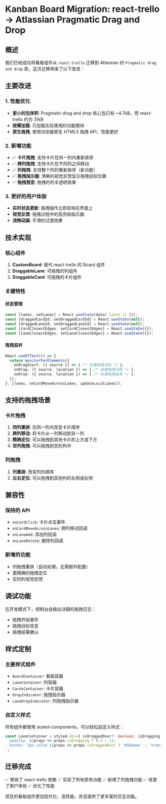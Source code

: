 # Kanban Board Migration: react-trello → Atlassian Pragmatic Drag and Drop

## 概述

我们已经成功将看板组件从 `react-trello` 迁移到 Atlassian 的 `Pragmatic drag and drop` 库。这次迁移带来了以下改进：

## 主要改进

### 1. 性能优化
- **更小的包体积**: Pragmatic drag and drop 核心包只有 ~4.7kB，而 react-trello 约为 31kB
- **按需加载**: 只加载实际使用的功能模块
- **原生拖拽**: 使用浏览器原生 HTML5 拖拽 API，性能更好

### 2. 新增功能
- ✅ **卡片拖拽**: 支持卡片在同一列内重新排序
- ✅ **跨列拖拽**: 支持卡片在不同列之间移动
- ✅ **列拖拽**: 支持整个列的重新排序（新功能）
- ✅ **拖拽指示器**: 清晰的视觉反馈显示拖拽目标位置
- ✅ **拖拽预览**: 拖拽时的半透明效果

### 3. 更好的用户体验
- **实时状态更新**: 拖拽操作立即反映在界面上
- **视觉反馈**: 拖拽过程中的高亮和指示器
- **流畅动画**: 平滑的过渡效果

## 技术实现

### 核心组件

1. **CustomBoard**: 替代 react-trello 的 Board 组件
2. **DraggableLane**: 可拖拽的列组件
3. **DraggableCard**: 可拖拽的卡片组件

### 关键特性

#### 状态管理
```typescript
const [lanes, setLanes] = React.useState(data?.lanes || []);
const [draggedCardId, setDraggedCardId] = React.useState(null);
const [draggedLaneId, setDraggedLaneId] = React.useState(null);
const [cardClosestEdges, setCardClosestEdges] = React.useState({});
const [laneClosestEdges, setLaneClosestEdges] = React.useState({});
```

#### 拖拽监听
```typescript
React.useEffect(() => {
  return monitorForElements({
    onDragStart: ({ source }) => { /* 处理拖拽开始 */ },
    onDrag: ({ source, location }) => { /* 处理拖拽过程 */ },
    onDrop: ({ source, location }) => { /* 处理拖拽结束 */ },
  });
}, [lanes, onCardMoveAcrossLanes, updateLocalLanes]);
```

## 支持的拖拽场景

### 卡片拖拽
1. **同列重排**: 在同一列内改变卡片顺序
2. **跨列移动**: 将卡片从一列移动到另一列
3. **精确定位**: 可以拖拽到其他卡片的上方或下方
4. **空列拖拽**: 可以拖拽到空的列中

### 列拖拽
1. **列重排**: 改变列的顺序
2. **左右定位**: 可以拖拽到其他列的左侧或右侧

## 兼容性

### 保持的 API
- `onCardClick`: 卡片点击事件
- `onCardMoveAcrossLanes`: 跨列移动回调
- `onLaneAdd`: 添加列回调
- `onLaneDelete`: 删除列回调

### 新增的功能
- 列拖拽重排（自动处理，无需额外配置）
- 更精确的拖拽定位
- 实时的视觉反馈

## 调试功能

在开发模式下，控制台会输出详细的拖拽日志：
- 拖拽开始事件
- 拖拽目标信息
- 拖拽结果确认

## 样式定制

### 主要样式组件
- `BoardContainer`: 看板容器
- `LaneContainer`: 列容器
- `CardsContainer`: 卡片容器
- `DropIndicator`: 拖拽指示器
- `LaneDropIndicator`: 列拖拽指示器

### 自定义样式
所有组件都使用 styled-components，可以轻松自定义样式：

```typescript
const LaneContainer = styled.div<{ isDraggedOver?: boolean; isDragging?: boolean }>`
  opacity: ${props => props.isDragging ? 0.5 : 1};
  border: 2px solid ${props => props.isDraggedOver ? '#1b9aee' : 'transparent'};
`;
```

## 迁移完成

✅ 移除了 react-trello 依赖
✅ 实现了所有原有功能
✅ 新增了列拖拽功能
✅ 改善了用户体验
✅ 优化了性能

现在的看板组件更加现代化、高性能，并且提供了更丰富的交互功能。 
